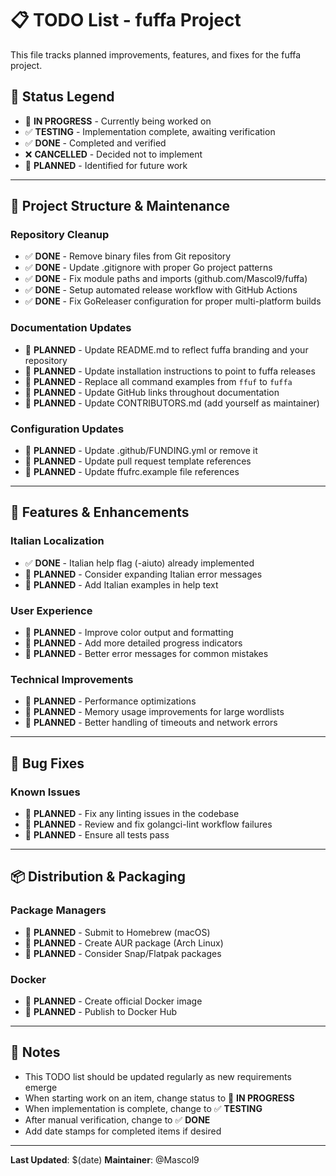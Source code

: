 # 📋 TODO List - fuffa Project

This file tracks planned improvements, features, and fixes for the fuffa project.

## 🚀 Status Legend
- 🔄 **IN PROGRESS** - Currently being worked on
- ✅ **TESTING** - Implementation complete, awaiting verification
- ✅ **DONE** - Completed and verified
- ❌ **CANCELLED** - Decided not to implement
- 📝 **PLANNED** - Identified for future work

---

## 🔧 Project Structure & Maintenance

### Repository Cleanup
- ✅ **DONE** - Remove binary files from Git repository
- ✅ **DONE** - Update .gitignore with proper Go project patterns
- ✅ **DONE** - Fix module paths and imports (github.com/Mascol9/fuffa)
- ✅ **DONE** - Setup automated release workflow with GitHub Actions
- ✅ **DONE** - Fix GoReleaser configuration for proper multi-platform builds

### Documentation Updates
- 📝 **PLANNED** - Update README.md to reflect fuffa branding and your repository
- 📝 **PLANNED** - Update installation instructions to point to fuffa releases
- 📝 **PLANNED** - Replace all command examples from `ffuf` to `fuffa`
- 📝 **PLANNED** - Update GitHub links throughout documentation
- 📝 **PLANNED** - Update CONTRIBUTORS.md (add yourself as maintainer)

### Configuration Updates
- 📝 **PLANNED** - Update .github/FUNDING.yml or remove it
- 📝 **PLANNED** - Update pull request template references
- 📝 **PLANNED** - Update ffufrc.example file references

---

## 🌟 Features & Enhancements

### Italian Localization
- ✅ **DONE** - Italian help flag (-aiuto) already implemented
- 📝 **PLANNED** - Consider expanding Italian error messages
- 📝 **PLANNED** - Add Italian examples in help text

### User Experience
- 📝 **PLANNED** - Improve color output and formatting
- 📝 **PLANNED** - Add more detailed progress indicators
- 📝 **PLANNED** - Better error messages for common mistakes

### Technical Improvements
- 📝 **PLANNED** - Performance optimizations
- 📝 **PLANNED** - Memory usage improvements for large wordlists
- 📝 **PLANNED** - Better handling of timeouts and network errors

---

## 🐛 Bug Fixes

### Known Issues
- 📝 **PLANNED** - Fix any linting issues in the codebase
- 📝 **PLANNED** - Review and fix golangci-lint workflow failures
- 📝 **PLANNED** - Ensure all tests pass

---

## 📦 Distribution & Packaging

### Package Managers
- 📝 **PLANNED** - Submit to Homebrew (macOS)
- 📝 **PLANNED** - Create AUR package (Arch Linux)
- 📝 **PLANNED** - Consider Snap/Flatpak packages

### Docker
- 📝 **PLANNED** - Create official Docker image
- 📝 **PLANNED** - Publish to Docker Hub

---

## 📝 Notes

- This TODO list should be updated regularly as new requirements emerge
- When starting work on an item, change status to 🔄 **IN PROGRESS**
- When implementation is complete, change to ✅ **TESTING**
- After manual verification, change to ✅ **DONE**
- Add date stamps for completed items if desired

---

**Last Updated**: $(date)
**Maintainer**: @Mascol9

